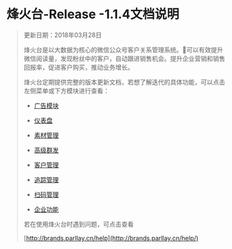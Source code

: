 # 烽火台-Release -1.1.4文档说明

> 更新日期：2018年03月28日
>
> 烽火台是以大数据为核心的微信公众号客户关系管理系统。可以有效提升微信阅读量，发现粉丝中的客户，自动跟进销售机会。提升企业营销和销售回报率，促进客户购买，推动业务增长。
>
> 烽火台定期提供完整的版本更新文档，若想了解迭代的具体功能，可以点击左侧菜单或下方模块进行查看：
>
> * [广告模块](guang-gao-mo-kuai/guang-gao-guan-li.md)
>
> * [仪表盘](yi-biao-pan/yong-hu-gou-cheng.md)
>
> * [素材管理](su-cai-guan-li/xiao-xi-su-cai.md)
>
> * [高级群发](gao-ji-qun-fa/gao-ji-qun-fa.md)
>
> * [客户管理](ke-hu-guan-li/pi-liang-dao-ru-er-wei-ma.md)
>
> * [追踪管理](zhui-zong-guan-li/duan-lian-bao-biao.md)
>
> * [扫码管理](sao-ma-guan-li/er-wei-ma-guan-li.md)
>
> * [企业功能](qi-ye-gong-neng/tuan-dui-xie-zuo.md)
>
> 若在使用烽火台时遇到问题，可点击查看
>
> [http://brands.parllay.cn/help](http://brands.parllay.cn/help/)



